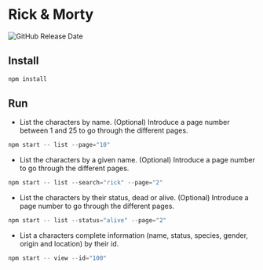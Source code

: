 # Rick & Morty

![GitHub Release Date](https://img.shields.io/github/release-date/varorb99/rickymorty)


## Install

```js
npm install
```

## Run


+ List the characters by name. (Optional) Introduce a page number between 1 and 25 to go through the different pages. 

```js
npm start -- list --page="10"
```

+ List the characters by a given name. (Optional) Introduce a page number to go through the different pages.

```js
npm start -- list --search="rick" --page="2"
```

+ List the characters by their status, dead or alive. (Optional) Introduce a page number to go through the different pages.

```js
npm start -- list --status="alive" --page="2"
```

+ List a characters complete information (name, status, species, gender, origin and location) by their id.

```js
npm start -- view --id="100"
```
